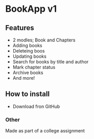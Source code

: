 # BookApp v1
## Features
- 2 modles; Book and Chapters
- Adding books
- Deleteing boos
- Updating books
- Search for books by title and author
- Mark chapter status
- Archive books
- And more!

## How to install
- Download fron GitHub

### Other
Made as part of a college assignment
